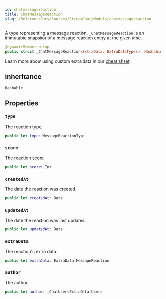 ```yaml
---
id: chatmessagereaction 
title: ChatMessageReaction
slug: /ReferenceDocs/Sources/StreamChat/Models/chatmessagereaction
---
```


A type representing a message reaction. `_ChatMessageReaction` is an immutable snapshot
of a message reaction entity at the given time.

``` swift
@dynamicMemberLookup
public struct _ChatMessageReaction<ExtraData: ExtraDataTypes>: Hashable 
```

> 

Learn more about using custom extra data in our [cheat sheet](https://github.com/GetStream/stream-chat-swift/wiki/Cheat-Sheet#working-with-extra-data).

## Inheritance

`Hashable`

## Properties

### `type`

The reaction type.

``` swift
public let type: MessageReactionType
```

### `score`

The reaction score.

``` swift
public let score: Int
```

### `createdAt`

The date the reaction was created.

``` swift
public let createdAt: Date
```

### `updatedAt`

The date the reaction was last updated.

``` swift
public let updatedAt: Date
```

### `extraData`

The reaction's extra data.

``` swift
public let extraData: ExtraData.MessageReaction
```

### `author`

The author.

``` swift
public let author: _ChatUser<ExtraData.User>
```
